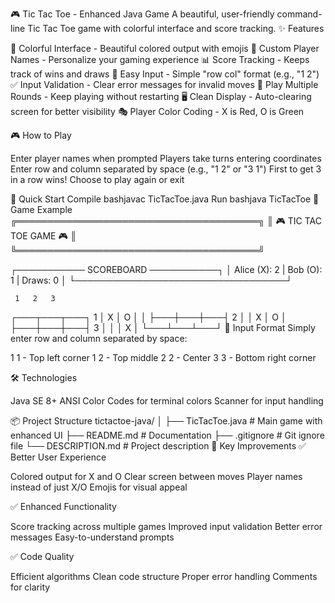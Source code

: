 🎮 Tic Tac Toe - Enhanced Java Game
A beautiful, user-friendly command-line Tic Tac Toe game with colorful interface and score tracking.
✨ Features

🎨 Colorful Interface - Beautiful colored output with emojis
👥 Custom Player Names - Personalize your gaming experience
📊 Score Tracking - Keeps track of wins and draws
🎯 Easy Input - Simple "row col" format (e.g., "1 2")
✅ Input Validation - Clear error messages for invalid moves
🔄 Play Multiple Rounds - Keep playing without restarting
🖥️ Clean Display - Auto-clearing screen for better visibility
🎭 Player Color Coding - X is Red, O is Green

🎮 How to Play

Enter player names when prompted
Players take turns entering coordinates
Enter row and column separated by space (e.g., "1 2" or "3 1")
First to get 3 in a row wins!
Choose to play again or exit

🚀 Quick Start
Compile
bashjavac TicTacToe.java
Run
bashjava TicTacToe
📖 Game Example
╔═══════════════════════════════════════╗
║       🎮 TIC TAC TOE GAME 🎮        ║
╚═══════════════════════════════════════╝

┌─────────── SCOREBOARD ───────────┐
│ Alice (X): 2 | Bob (O): 1 | Draws: 0 │
└──────────────────────────────────┘

     1   2   3
   ┌───┬───┬───┐
 1 │ X │ O │   │
   ├───┼───┼───┤
 2 │   │ X │ O │
   ├───┼───┼───┤
 3 │   │   │ X │
   └───┴───┴───┘
🎯 Input Format
Simply enter row and column separated by space:

1 1 - Top left corner
1 2 - Top middle
2 2 - Center
3 3 - Bottom right corner

🛠️ Technologies

Java SE 8+
ANSI Color Codes for terminal colors
Scanner for input handling

📦 Project Structure
tictactoe-java/
│
├── TicTacToe.java    # Main game with enhanced UI
├── README.md         # Documentation
├── .gitignore        # Git ignore file
└── DESCRIPTION.md    # Project description
🌟 Key Improvements
✅ Better User Experience

Colored output for X and O
Clear screen between moves
Player names instead of just X/O
Emojis for visual appeal

✅ Enhanced Functionality

Score tracking across multiple games
Improved input validation
Better error messages
Easy-to-understand prompts

✅ Code Quality

Efficient algorithms
Clean code structure
Proper error handling
Comments for clarity
